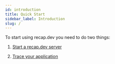 ```yaml
---
id: introduction
title: Quick Start
sidebar_label: Introduction
slug: /
---
```


To start using recap.dev you need to do two things:

1. [Start a recap.dev server](docs/start-server)

2. [Trace your application](docs/tracing)
